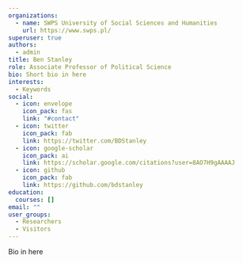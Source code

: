 ```yaml
---
organizations:
  - name: SWPS University of Social Sciences and Humanities
    url: https://www.swps.pl/
superuser: true
authors:
  - admin
title: Ben Stanley
role: Associate Professor of Political Science
bio: Short bio in here
interests:
  - Keywords
social:
  - icon: envelope
    icon_pack: fas
    link: "#contact"
  - icon: twitter
    icon_pack: fab
    link: https://twitter.com/BDStanley
  - icon: google-scholar
    icon_pack: ai
    link: https://scholar.google.com/citations?user=8AO7H9gAAAAJ
  - icon: github
    icon_pack: fab
    link: https://github.com/bdstanley
education:
  courses: []
email: ""
user_groups:
  - Researchers
  - Visitors
---
```

Bio in here